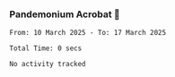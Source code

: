 ### Pandemonium Acrobat 🤸

<!--START_SECTION:waka-->

```all_time
From: 10 March 2025 - To: 17 March 2025

Total Time: 0 secs

No activity tracked
```

<!--END_SECTION:waka-->
